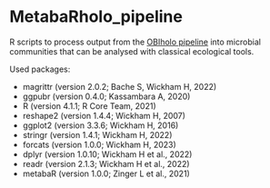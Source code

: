 # MetabaRholo_pipeline

R scripts to process output from the [OBIholo pipeline](https://github.com/LafontRapnouilTristan/OBIholo_pipeline) into microbial communities that can be analysed with classical ecological tools.

Used packages:
  - magrittr (version 2.0.2; Bache S, Wickham H, 2022)
  - ggpubr (version 0.4.0; Kassambara A, 2020)
  - R (version 4.1.1; R Core Team, 2021)
  - reshape2 (version 1.4.4; Wickham H, 2007)
  - ggplot2 (version 3.3.6; Wickham H, 2016)
  - stringr (version 1.4.1; Wickham H, 2022)
  - forcats (version 1.0.0; Wickham H, 2023)
  - dplyr (version 1.0.10; Wickham H et al., 2022)
  - readr (version 2.1.3; Wickham H et al., 2022)
  - metabaR (version 1.0.0; Zinger L et al., 2021)
